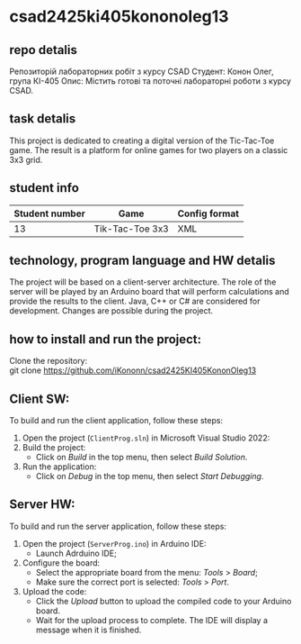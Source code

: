 # csad2425ki405kononoleg13
## repo detalis
Репозиторій лабораторних робіт з курсу CSAD
Студент: Конон Олег, група КІ-405
Опис: Містить готові та поточні лабораторні роботи з курсу CSAD.
## task detalis
This project is dedicated to creating a digital version of the Tic-Tac-Toe game. The result is a platform for online games for two players on a classic 3x3 grid.
## student info
| Student number | Game | Config format |
| ----------------|-----------------|---------------|
| 13 | Tik-Tac-Toe 3x3 | XML |
## technology, program language and HW detalis
The project will be based on a client-server architecture. The role of the server will be played by an Arduino board that will perform calculations and provide the results to the client. Java, C++ or C# are considered for development. Changes are possible during the project.

## how to install and run the project:
Clone the repository:  
git clone https://github.com/iKononn/csad2425KI405KononOleg13 

## Client SW:
To build and run the client application, follow these steps:
1. Open the project (`ClientProg.sln`) in Microsoft Visual Studio 2022:
2. Build the project:
   - Click on *Build* in the top menu, then select *Build Solution*.
3. Run the application:
   - Click on *Debug* in the top menu, then select *Start Debugging*.

## Server HW:
To build and run the server application, follow these steps:
1. Open the project (`ServerProg.ino`) in Arduino IDE:
   - Launch Adrduino IDE;
2. Configure the board:
   - Select the appropriate board from the menu: *Tools* > *Board*;
   - Make sure the correct port is selected: *Tools* > *Port*.
3. Upload the code:
   - Click the *Upload* button to upload the compiled code to your Arduino board.
   - Wait for the upload process to complete. The IDE will display a message when it is finished. 
